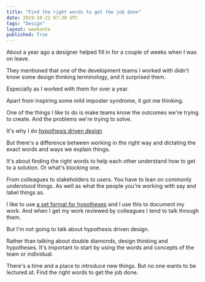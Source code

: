 ```yaml
---
title: "Find the right words to get the job done"
date: 2019-10-22 07:30 UTC
tags: "Design"
layout: weeknote
published: True
---
```


About a year ago a designer helped fill in for a couple of weeks when I was on leave.

They mentioned that one of the development teams I worked with didn't know some design thinking terminology, and it surprised them.

Especially as I worked with them for over a year.

Apart from inspiring some mild imposter syndrome, it got me thinking.

One of the things I like to do is make teams know the outcomes we're trying to create. And the problems we're trying to solve.

It's why I do [hypothesis driven design](https://grillopress.github.io/2017/12/10/hypothesis-driven-design.html)

But there's a difference between working in the right way and dictating the exact words and ways we explain things.

It's about finding the right words to help each other understand how to get to a solution. Or what's blocking one.

From colleagues to stakeholders to users. You have to lean on commonly understood things. As well as what the people you're working with say and label things as.

I like to use [a set format for hypotheses](https://grillopress.github.io/2018/12/19/trying-a-new-format-for-hypotheses.html) and I use this to document my work. And when I get my work reviewed by colleagues I tend to talk through them.

But I'm not going to talk about hypothesis driven design.

Rather than talking about double diamonds, design thinking and hypotheses. It's important to start by using the words and concepts of the team or individual.

There's a time and a place to introduce new things. But no one wants to be lectured at. Find the right words to get the job done.
